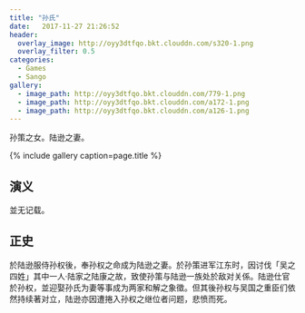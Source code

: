 ```yaml
---
title: "孙氏"
date:   2017-11-27 21:26:52
header:
  overlay_image: http://oyy3dtfqo.bkt.clouddn.com/s320-1.png
  overlay_filter: 0.5
categories:
  - Games
  - Sango
gallery:
  - image_path: http://oyy3dtfqo.bkt.clouddn.com/779-1.png
  - image_path: http://oyy3dtfqo.bkt.clouddn.com/a172-1.png
  - image_path: http://oyy3dtfqo.bkt.clouddn.com/a126-1.png
---
```


孙策之女。陆逊之妻。

{% include gallery caption=page.title %}

## 演义

並无记载。

## 正史

於陆逊服侍孙权後，奉孙权之命成为陆逊之妻。於孙策进军江东时，因讨伐「吴之四姓」其中一人·陆家之陆康之故，致使孙策与陆逊一族处於敌对关係。陆逊仕官於孙权，並迎娶孙氏为妻等事成为两家和解之象徵。但其後孙权与吴国之重臣们依然持续著对立，陆逊亦因遭捲入孙权之继位者问题，悲愤而死。